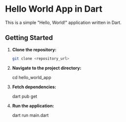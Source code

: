 # Hello World App in Dart

This is a simple "Hello, World!" application written in Dart.

## Getting Started

1. **Clone the repository:**

   ```bash
   git clone <repository_url>
   
2. **Navigate to the project directory:**

    cd hello_world_app
    
3. **Fetch dependencies:**

    dart pub get

4. **Run the application:**

    dart run main.dart




